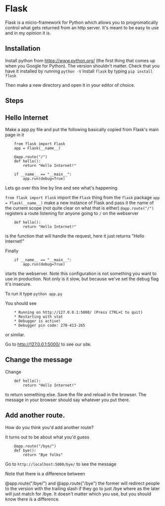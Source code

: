 # Flask

Flask is a micro-framework for Python which allows you to progromatically control what gets returned from an http server.
It's meant to be easy to use and in my opinion it is.

## Installation

Install python from https://www.python.org/ (the first thing that comes up when you Google for Python). The version shouldn't matter.
Check that you have it installed by running `python -V`
Install `flask` by typing `pip install flask`

Then make a new directory and open it in your editor of choice.

## Steps

## Hello Internet

Make a app.py file and put the following basically copied from Flask's main page in it

        from flask import Flask
        app = Flask(__name__)

        @app.route("/")
        def hello():
            return "Hello Internet!"

        if __name__ == "__main__":
            app.run(debug=True)

Lets go over this line by line and see what's happening

`from flask import Flask` import the `Flask` thing from the `flask` package
`app = Flask(__name__)` make a new instance of Flask and pass it the name of the current scope (not quite clear on what that is either)
`@app.route("/")` registers a route listening for anyone going to `/` on the webserver

        def hello():
            return "Hello Internet!"

is the function that will handle the request, here it just returns "Hello Internet!" 

Finally 

        if __name__ == "__main__":
            app.run(debug=True)

starts the webserver. Note this configuration is not something you want to use in production. Not only is it slow, but because we've set the debug flag
it's insecure.

To run it type `python app.py`

You should see

        * Running on http://127.0.0.1:5000/ (Press CTRL+C to quit)
        * Restarting with stat
        * Debugger is active!
        * Debugger pin code: 270-413-265

or similar.


Go to http://127.0.0.1:5000/ to see our site.

## Change the message

Change 

        def hello():
            return "Hello Internet!"

to return something else. Save the file and reload in the browser. The message in your browser should say whatever you put there.

## Add another route.

How do you think you'd add another route?

It turns out to be about what you'd guess

        @app.route("/bye/")
        def bye():
            return "Bye folks"

Go to `http://localhost:5000/bye/` to see the message

Note that there is a difference between

@app.route("/bye/") and @app.route("/bye") the former will redirect people to the version with the trailing slash if they go to just /bye where as
the later will just match for /bye. It doesn't matter which you use, but you should know there is a difference.